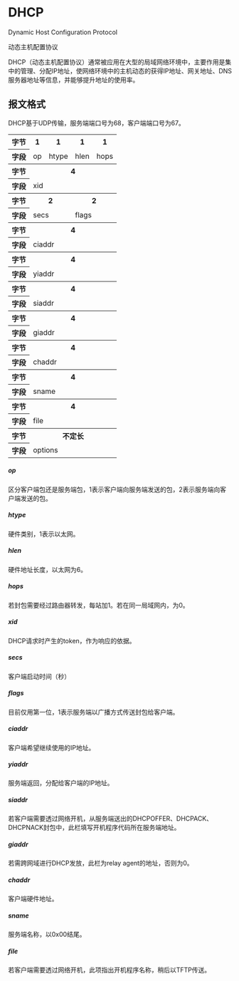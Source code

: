 # DHCP

Dynamic Host Configuration Protocol

动态主机配置协议

DHCP（动态主机配置协议）通常被应用在大型的局域网络环境中，主要作用是集中的管理、分配IP地址，使网络环境中的主机动态的获得IP地址、网关地址、DNS服务器地址等信息，并能够提升地址的使用率。

## 报文格式

DHCP基于UDP传输，服务端端口号为68，客户端端口号为67。

<table>
	<tr>
		<th>字节</th>
		<th>1</th>
		<th>1</th>
		<th>1</th>
		<th>1</th>
	</tr>
	<tr>
		<th>字段</th>
		<td>op</td>
		<td>htype</td>
		<td>hlen</td>
		<td>hops</td>
	</tr>
	<tr>
		<th>字节</th>
		<th colspan="4">4</th>
	</tr>
	<tr>
		<th>字段</th>
		<td colspan="4">xid</td>
	</tr>
	<tr>
		<th>字节</th>
		<th colspan="2">2</th>
		<th colspan="2">2</th>
	</tr>
	<tr>
		<th>字段</th>
		<td colspan="2">secs</td>
		<td colspan="2">flags</td>
	</tr>
	<tr>
		<th>字节</th>
		<th colspan="4">4</th>
	</tr>
	<tr>
		<th>字段</th>
		<td colspan="4">ciaddr</td>
	</tr>
	<tr>
		<th>字节</th>
		<th colspan="4">4</th>
	</tr>
	<tr>
		<th>字段</th>
		<td colspan="4">yiaddr</td>
	</tr>
	<tr>
		<th>字节</th>
		<th colspan="4">4</th>
	</tr>
	<tr>
		<th>字段</th>
		<td colspan="4">siaddr</td>
	</tr>
	<tr>
		<th>字节</th>
		<th colspan="4">4</th>
	</tr>
	<tr>
		<th>字段</th>
		<td colspan="4">giaddr</td>
	</tr>
	<tr>
		<th>字节</th>
		<th colspan="4">4</th>
	</tr>
	<tr>
		<th>字段</th>
		<td colspan="4">chaddr</td>
	</tr>
	<tr>
		<th>字节</th>
		<th colspan="4">4</th>
	</tr>
	<tr>
		<th>字段</th>
		<td colspan="4">sname</td>
	</tr>
	<tr>
		<th>字节</th>
		<th colspan="4">4</th>
	</tr>
	<tr>
		<th>字段</th>
		<td colspan="4">file</td>
	</tr>
	<tr>
		<th>字节</th>
		<th colspan="4">不定长</th>
	</tr>
	<tr>
		<th>字段</th>
		<td colspan="4">options</td>
	</tr>
</table>

##### op

区分客户端包还是服务端包，1表示客户端向服务端发送的包，2表示服务端向客户端发送的包。

##### htype

硬件类别，1表示以太网。

##### hlen

硬件地址长度，以太网为6。

##### hops

若封包需要经过路由器转发，每站加1。若在同一局域网内，为0。

##### xid

DHCP请求时产生的token，作为响应的依据。

##### secs

客户端启动时间（秒）

##### flags

目前仅用第一位，1表示服务端以广播方式传送封包给客户端。

##### ciaddr

客户端希望继续使用的IP地址。

##### yiaddr

服务端返回，分配给客户端的IP地址。

##### siaddr

若客户端需要透过网络开机，从服务端送出的DHCPOFFER、DHCPACK、DHCPNACK封包中，此栏填写开机程序代码所在服务端地址。

##### giaddr

若需跨网域进行DHCP发放，此栏为relay agent的地址，否则为0。

##### chaddr

客户端硬件地址。

##### sname

服务端名称，以0x00结尾。

##### file

若客户端需要透过网络开机，此项指出开机程序名称，稍后以TFTP传送。